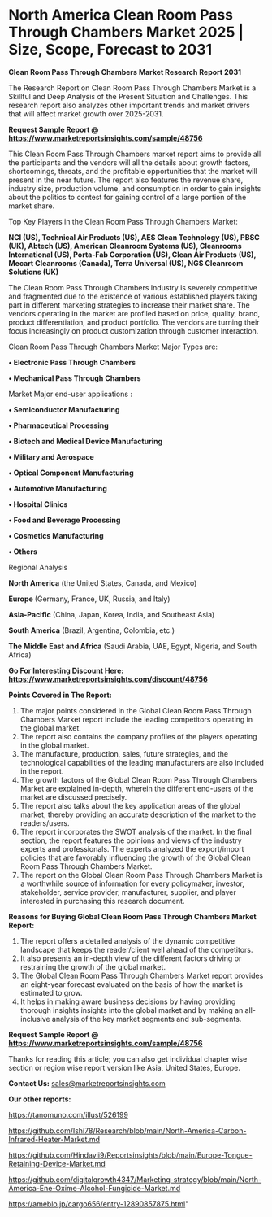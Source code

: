 # North America Clean Room Pass Through Chambers Market 2025 | Size, Scope, Forecast to 2031

<strong>Clean Room Pass Through Chambers Market Research Report 2031</strong>

The Research Report on Clean Room Pass Through Chambers Market is a Skillful and Deep Analysis of the Present Situation and Challenges. This research report also analyzes other important trends and market drivers that will affect market growth over 2025-2031.

<strong>Request Sample Report @ <a href=https://www.marketreportsinsights.com/sample/48756>https://www.marketreportsinsights.com/sample/48756</a></strong>

This Clean Room Pass Through Chambers market report aims to provide all the participants and the vendors will all the details about growth factors, shortcomings, threats, and the profitable opportunities that the market will present in the near future. The report also features the revenue share, industry size, production volume, and consumption in order to gain insights about the politics to contest for gaining control of a large portion of the market share.

Top Key Players in the Clean Room Pass Through Chambers Market:

<strong>NCI (US), Technical Air Products (US), AES Clean Technology (US), PBSC (UK), Abtech (US), American Cleanroom Systems (US), Cleanrooms International (US), Porta-Fab Corporation (US), Clean Air Products (US), Mecart Cleanrooms (Canada), Terra Universal (US), NGS Cleanroom Solutions (UK)</strong>

The Clean Room Pass Through Chambers Industry is severely competitive and fragmented due to the existence of various established players taking part in different marketing strategies to increase their market share. The vendors operating in the market are profiled based on price, quality, brand, product differentiation, and product portfolio. The vendors are turning their focus increasingly on product customization through customer interaction.

Clean Room Pass Through Chambers Market Major Types are:

<strong>•  Electronic Pass Through Chambers

•  Mechanical Pass Through Chambers</strong>

Market Major end-user applications :

<strong>•  Semiconductor Manufacturing

•  Pharmaceutical Processing

•  Biotech and Medical Device Manufacturing

•  Military and Aerospace

•  Optical Component Manufacturing

•  Automotive Manufacturing

•  Hospital Clinics

•  Food and Beverage Processing

•  Cosmetics Manufacturing

•  Others</strong>

Regional Analysis

</u><strong><b>North America</b></strong> (the United States, Canada, and Mexico)

<strong><b>Europe </b></strong>(Germany, France, UK, Russia, and Italy)

<strong><b>Asia-Pacific</b></strong> (China, Japan, Korea, India, and Southeast Asia)

<strong><b>South America</b></strong> (Brazil, Argentina, Colombia, etc.)

<strong><b>The Middle East and Africa</b></strong> (Saudi Arabia, UAE, Egypt, Nigeria, and South Africa)

<strong>Go For Interesting Discount Here: <a href=https://www.marketreportsinsights.com/discount/48756>https://www.marketreportsinsights.com/discount/48756</a></strong>

<strong>Points Covered in The Report:</strong>
<ol>
  <li>The major points considered in the Global Clean Room Pass Through Chambers Market report include the leading competitors operating in the global market.</li>
  <li>The report also contains the company profiles of the players operating in the global market.</li>
  <li>The manufacture, production, sales, future strategies, and the technological capabilities of the leading manufacturers are also included in the report.</li>
  <li>The growth factors of the Global Clean Room Pass Through Chambers Market are explained in-depth, wherein the different end-users of the market are discussed precisely.</li>
  <li>The report also talks about the key application areas of the global market, thereby providing an accurate description of the market to the readers/users.</li>
  <li>The report incorporates the SWOT analysis of the market. In the final section, the report features the opinions and views of the industry experts and professionals. The experts analyzed the export/import policies that are favorably influencing the growth of the Global Clean Room Pass Through Chambers Market.</li>
  <li>The report on the Global Clean Room Pass Through Chambers Market is a worthwhile source of information for every policymaker, investor, stakeholder, service provider, manufacturer, supplier, and player interested in purchasing this research document.</li>
</ol>
<strong>Reasons for Buying Global Clean Room Pass Through Chambers Market Report:</strong>

<ol>
  <li>The report offers a detailed analysis of the dynamic competitive landscape that keeps the reader/client well ahead of the competitors.</li>
  <li>It also presents an in-depth view of the different factors driving or restraining the growth of the global market.</li>
  <li>The Global Clean Room Pass Through Chambers Market report provides an eight-year forecast evaluated on the basis of how the market is estimated to grow.</li>
  <li>It helps in making aware business decisions by having providing thorough insights insights into the global market and by making an all-inclusive analysis of the key market segments and sub-segments.</li>
</ol>
<strong>Request Sample Report @ <a href=https://www.marketreportsinsights.com/sample/48756>https://www.marketreportsinsights.com/sample/48756</a></strong>


Thanks for reading this article; you can also get individual chapter wise section or region wise report version like Asia, United States, Europe.

<strong>Contact Us:</strong>
sales@marketreportsinsights.com

<strong>Our other reports:</strong>

<a href=https://tanomuno.com/illust/526199>https://tanomuno.com/illust/526199</a>

<a href=https://github.com/Ishi78/Research/blob/main/North-America-Carbon-Infrared-Heater-Market.md>https://github.com/Ishi78/Research/blob/main/North-America-Carbon-Infrared-Heater-Market.md</a>

<a href=https://github.com/Hindavii9/Reportsinsights/blob/main/Europe-Tongue-Retaining-Device-Market.md>https://github.com/Hindavii9/Reportsinsights/blob/main/Europe-Tongue-Retaining-Device-Market.md</a>

<a href=https://github.com/digitalgrowth4347/Marketing-strategy/blob/main/North-America-Ene-Oxime-Alcohol-Fungicide-Market.md>https://github.com/digitalgrowth4347/Marketing-strategy/blob/main/North-America-Ene-Oxime-Alcohol-Fungicide-Market.md</a>

<a href=https://ameblo.jp/cargo656/entry-12890857875.html>https://ameblo.jp/cargo656/entry-12890857875.html</a>"
